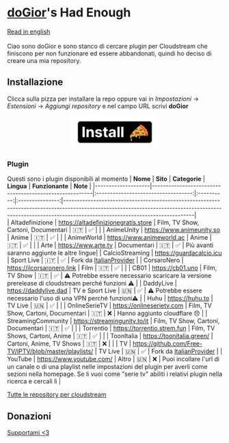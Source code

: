 # [doGior](https://github.com/doGior)'s Had Enough

[Read in english](https://github.com/doGior/doGiorsHadEnough/blob/master/README_en.md) <br><br>
Ciao sono doGior e sono stanco di cercare plugin per Cloudstream che finiscono per non funzionare
ed essere abbandonati, quindi ho deciso di creare una mia repository.

## Installazione

Clicca sulla pizza per installare la repo oppure vai in *Impostazioni* -> *Estensioni* -> *Aggiungi
repository* e nel campo URL scrivi **doGior**
<p align="center">
  <img alt="alt_text" width="200px" src="pizza.png"/>
</p>

### Plugin
Questi sono i plugin disponibili al momento
| **Nome**           | **Sito**                                               |            **Categorie**            | **Lingua** | **Funzionante** | **Note**                                                                                                                                                                                                  |
|--------------------|--------------------------------------------------------|:-----------------------------------:|:----------:|:---------------:|-----------------------------------------------------------------------------------------------------------------------------------------------------------------------------------------------------------|  
| Altadefinizione         | https://altadefinizionegratis.store                              |                Film, TV Show, Cartoni, Documentari                |    🇮🇹    |        ✅        |                                                                                                                                                                                                           |
| AnimeUnity         | https://www.animeunity.so                              |                Anime                |    🇮🇹    |        ✅        |                                                                                                                                                                                                           |
| AnimeWorld         | https://www.animeworld.ac                              |                Anime                |    🇮🇹    |        ✅        | |
| Arte         | https://www.arte.tv                              |                Documentari                |    🇮🇹    |        ✅        | Più avanti saranno aggiunte le altre lingue|
| CalcioStreaming    | https://guardacalcio.icu                       |             Sport Live              |    🇮🇹    |        ✅        | Fork da [ItalianProvider](https://github.com/Gian-Fr/ItalianProvider)                                                                                                                                     |
| CorsaroNero    | https://ilcorsaronero.link                       |             Film              |    🇮🇹    |        ✅        |  |
| CB01               | https://cb01.uno                                       |            Film, TV Show            |    🇮🇹    |        ✅        | ⚠️ Potrebbe essere necessario scaricare la versione prerelease di cloudstream perché funzioni ⚠️                                                                                                          |
| DaddyLive          | https://daddylive.dad                                   |           TV e Sport Live           |    🇺🇳    |        ✅        | ⚠️ Potrebbe essere necessario l'uso di una VPN perché funzioni⚠️                                                                                                                                          |
| Huhu               | https://huhu.to                                        |               TV Live               |    🇺🇳    |        ✅        |                                                                                                                                                                                                           |
| OnlineSerieTV      | https://onlineserietv.com                              | Film, TV Show, Cartoni, Documentari |    🇮🇹    |        ❌        | Hanno aggiunto cloudflare 😞                                                                                                                                                                              |
| StreamingCommunity | https://streamingunity.to/it                        | Film, TV Show, Cartoni, Documentari |    🇮🇹    |        ✅        |                                                                                                                                                                                                           |
| Torrentio         | https://torrentio.strem.fun                              |     Film, TV Shows, Cartoni, Anime        |    🇮🇹    |        ✅        |  |
| ToonItalia         | https://toonitalia.green/                              |      Cartoni, Anime, TV Shows       |    🇮🇹    |        ❌        | |
| TV                 | https://github.com/Free-TV/IPTV/blob/master/playlists/ |               TV Live               |    🇺🇳    |        ✅        | Fork da [ItalianProvider](https://github.com/Gian-Fr/ItalianProvider)                                                                                                                                     |
| YouTube            | https://www.youtube.com/                               |                Altro                |    🇺🇳    |        ❌        | Puoi incollare l'url di un canale o di una playlist nelle impostazioni del plugin per averli come sezioni nella homepage. Se li vuoi come "serie tv" abiliti i relativi plugin nella ricerca e cercali lì |

[Tutte le repository per cloudstream](https://rentry.org/cs3-repos)

## Donazioni
[Supportami <3](https://buymeacoffee.com/dogior)
